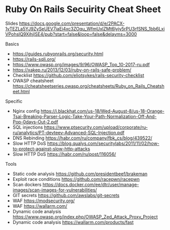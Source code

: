 # Ruby On Rails Secuirity Cheat Sheet

Slides
https://docs.google.com/presentation/d/e/2PACX-1vTEZLa5YJ9ZySeUEV7iaEi4xc3ZOqu_WfmUxlZMt6lyjy5rPU3rfSNS_1bb6LxiVPohslQ9XihjISE4/pub?start=false&loop=false&delayms=3000

Basics
- https://guides.rubyonrails.org/security.html
- https://rails-sqli.org/
- https://www.owasp.org/images/9/96/OWASP_Top_10-2017-ru.pdf
- https://xakep.ru/2013/12/03/ruby-on-rails-safe-problem/
- Checklist https://github.com/eliotsykes/rails-security-checklist
- OWASP cheatsheet https://cheatsheetseries.owasp.org/cheatsheets/Ruby_on_Rails_Cheatsheet.html

Specific
- Nginx config https://i.blackhat.com/us-18/Wed-August-8/us-18-Orange-Tsai-Breaking-Parser-Logic-Take-Your-Path-Normalization-Off-And-Pop-0days-Out-2.pdf
- SQL injections https://www.ptsecurity.com/upload/corporate/ru-ru/analytics/PT-devteev-Advanced-SQL-Injection.pdf
- DNS Rebinding https://habr.com/ru/company/fbk_cs/blog/439522/
- Slow HTTP DoS https://blog.qualys.com/securitylabs/2011/11/02/how-to-protect-against-slow-http-attacks
- Slow HTTP DoS https://habr.com/ru/post/116056/

Tools
- Static code analysis https://github.com/presidentbeef/brakeman
- Exploit race conditions https://github.com/racepwn/racepwn
- Scan dockers https://docs.docker.com/ee/dtr/user/manage-images/scan-images-for-vulnerabilities/
- GIT secrets https://github.com/awslabs/git-secrets
- WAF https://modsecurity.org/
- WAF https://wallarm.com/
- Dynamic code analysis https://www.owasp.org/index.php/OWASP_Zed_Attack_Proxy_Project
- Dynamic code analysis https://wallarm.com/products/fast
